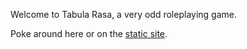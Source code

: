 Welcome to Tabula Rasa, a very odd roleplaying game.

Poke around here or on the [static site](harleydutton.github.io/tabula-rasa).
